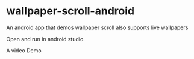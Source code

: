 # wallpaper-scroll-android
An android app that demos wallpaper scroll also supports live wallpapers

Open and run in android studio.

A video Demo
